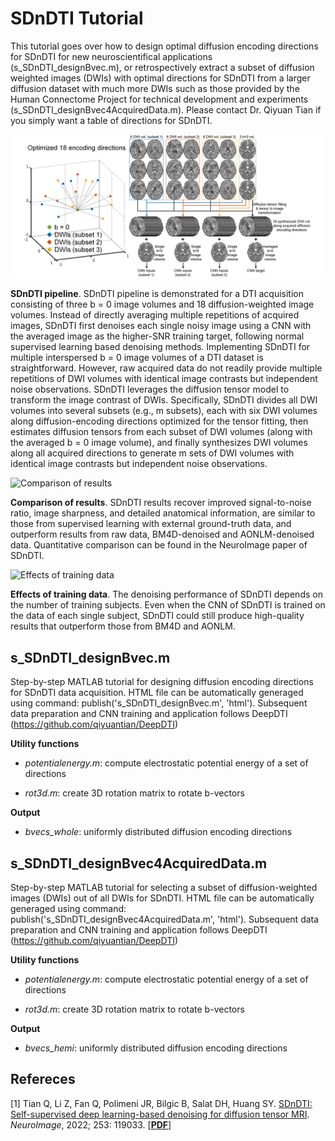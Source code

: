 # SDnDTI Tutorial

This tutorial goes over how to design optimal diffusion encoding directions for SDnDTI for new neuroscientifical applications (s_SDnDTI_designBvec.m), or retrospectively extract a subset of diffusion weighted images (DWIs) with optimal directions for SDnDTI from a larger diffusion dataset with much more DWIs such as those provided by the Human Connectome Project for technical development and experiments (s_SDnDTI_designBvec4AcquiredData.m). Please contact Dr. Qiyuan Tian if you simply want a table of directions for SDnDTI. 

![DeepDTI Pipeline](https://github.com/qiyuantian/SDnDTI/blob/main/pipeline.png)

**SDnDTI pipeline**. SDnDTI pipeline is demonstrated for a DTI acquisition consisting of three b = 0 image volumes and 18 diffusion-weighted image volumes. Instead of directly averaging multiple repetitions of acquired images, SDnDTI first denoises each single noisy image using a CNN with the averaged image as the higher-SNR training target, following normal supervised learning based denoising methods. Implementing SDnDTI for multiple interspersed b = 0 image volumes of a DTI dataset is straightforward. However, raw acquired data do not readily provide multiple repetitions of DWI volumes with identical image contrasts but independent noise observations. SDnDTI leverages the diffusion tensor model to transform the image contrast of DWIs. Specifically, SDnDTI divides all DWI volumes into several subsets (e.g., m subsets), each with six DWI volumes along diffusion-encoding directions optimized for the tensor fitting, then estimates diffusion tensors from each subset of DWI volumes (along with the averaged b = 0 image volume), and finally synthesizes DWI volumes along all acquired directions to generate m sets of DWI volumes with identical image contrasts but independent noise observations.

![Comparison of results](https://github.com/qiyuantian/SDnDTI/blob/main/v1fa.png)

**Comparison of results**. SDnDTI results recover improved signal-to-noise ratio, image sharpness, and detailed anatomical information, are similar to those from supervised learning with external ground-truth data, and outperform results from raw data, BM4D-denoised and AONLM-denoised data. Quantitative comparison can be found in the NeuroImage paper of SDnDTI.

![Effects of training data](https://github.com/qiyuantian/SDnDTI/blob/main/trainingsubj.png)

**Effects of training data**. The denoising performance of SDnDTI depends on the number of training subjects. Even when the CNN of SDnDTI is trained on the data of each single subject, SDnDTI could still produce high-quality results that outperform those from BM4D and AONLM.

## s_SDnDTI_designBvec.m

Step-by-step MATLAB tutorial for designing diffusion encoding directions for SDnDTI data acquisition. HTML file can be automatically generaged using command: publish('s_SDnDTI_designBvec.m', 'html'). Subsequent data preparation and CNN training and application follows DeepDTI (https://github.com/qiyuantian/DeepDTI)

**Utility functions**

- *potentialenergy.m*: compute electrostatic potential energy of a set of directions

- *rot3d.m*: create 3D rotation matrix to rotate b-vectors

**Output**

- *bvecs_whole*: uniformly distributed diffusion encoding directions

## s_SDnDTI_designBvec4AcquiredData.m

Step-by-step MATLAB tutorial for selecting a subset of diffusion-weighted images (DWIs) out of all DWIs for SDnDTI. HTML file can be automatically generaged using command: publish('s_SDnDTI_designBvec4AcquiredData.m', 'html'). Subsequent data preparation and CNN training and application follows DeepDTI (https://github.com/qiyuantian/DeepDTI)

**Utility functions**

- *potentialenergy.m*: compute electrostatic potential energy of a set of directions

- *rot3d.m*: create 3D rotation matrix to rotate b-vectors

**Output**

- *bvecs_hemi*: uniformly distributed diffusion encoding directions


## **Refereces**

[1] Tian Q, Li Z, Fan Q, Polimeni JR, Bilgic B, Salat DH, Huang SY. [SDnDTI: Self-supervised deep learning-based denoising for diffusion tensor MRI](https://www.sciencedirect.com/science/article/pii/S1053811922001628). *NeuroImage*, 2022; 253: 119033. [[**PDF**](https://www.sciencedirect.com/science/article/pii/S1053811922001628)]


